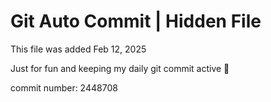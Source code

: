 # Git Auto Commit | Hidden File

This file was added Feb 12, 2025

Just for fun and keeping my daily git commit active 🤪

commit number: 2448708

